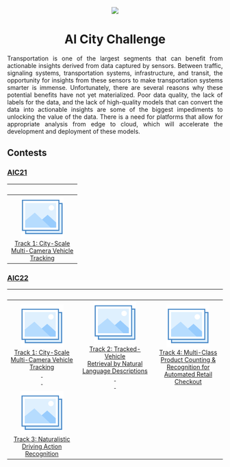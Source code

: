<div align="center">
<img src="data/ai_city.gif" width="1000">

AI City Challenge
=============================
</div>

<div align="justify">

Transportation is one of the largest segments that can benefit from actionable 
insights derived from data captured by sensors. Between traffic, signaling
systems, transportation systems, infrastructure, and transit, the opportunity
for insights from these sensors to make transportation systems smarter is
immense. Unfortunately, there are several reasons why these potential benefits
have not yet materialized. Poor data quality, the lack of labels for the data,
and the lack of high-quality models that can convert the data into actionable
insights are some of the biggest impediments to unlocking the value of the data.
There is a need for platforms that allow for appropriate analysis from edge to
cloud, which will accelerate the development and deployment of these models.

## Contests

### [AIC21](https://www.aicitychallenge.org/2021-ai-city/)

|                                                            <img width=150/>                                                             |
|:---------------------------------------------------------------------------------------------------------------------------------------:|
| [![Track 1](../../data/photo.png)](aic21_track1.md) <br> [Track 1: City-Scale <br> Multi-Camera Vehicle <br> Tracking](aic21_track1.md) |

### [AIC22](https://www.aicitychallenge.org/)

|                                                                       <img width=150/>                                                                       |                                                                                <img width=150/>                                                                                |                                                                                 <img width=150/>                                                                                  |
|:------------------------------------------------------------------------------------------------------------------------------------------------------------:|:------------------------------------------------------------------------------------------------------------------------------------------------------------------------------:|:---------------------------------------------------------------------------------------------------------------------------------------------------------------------------------:|
| [![Track 1](../../data/photo.png)](aic22_track1.md) <br> [Track 1: City-Scale <br> Multi-Camera Vehicle <br> Tracking <br>&nbsp;<br>&nbsp;](aic22_track1.md) | [![Track 2](../../data/photo.png)](aic22_track2.md) <br> [Track 2: Tracked-Vehicle <br> Retrieval by Natural <br> Language Descriptions <br>&nbsp;<br>&nbsp;](aic22_track2.md) | [![Track 4](../../data/photo.png)](aic22_track4.md) <br> [Track 4: Multi-Class <br> Product Counting & <br> Recognition for <br> Automated Retail <br> Checkout](aic22_track4.md) |
|            [![Track 3](../../data/photo.png)](aic22_track4.md) <br> [Track 3: Naturalistic <br> Driving Action <br> Recognition](aic22_track3.md)            |

</div>
